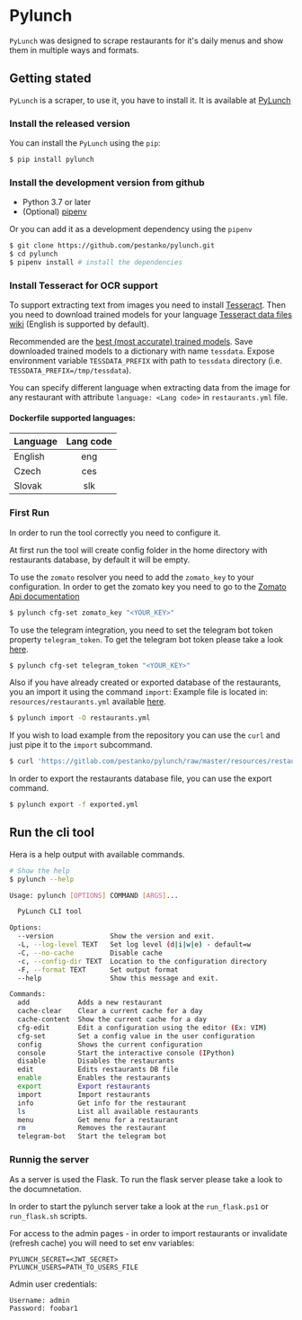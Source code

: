 # Pylunch

``PyLunch`` was designed to scrape restaurants for it's daily menus and show them in multiple ways and formats.

## Getting stated
`PyLunch` is a scraper, to use it, you have to install it. It is available at [PyLunch](https://gitlab.com/pestanko/pylunch)

### Install the released version

You can install the `PyLunch` using the `pip`:
```bash
$ pip install pylunch
```


### Install the development version from github
- Python 3.7 or later
- (Optional) [pipenv](https://github.com/pypa/pipenv)

Or you can add it as a development dependency using the ``pipenv``

```bash
$ git clone https://github.com/pestanko/pylunch.git
$ cd pylunch
$ pipenv install # install the dependencies
```

### Install Tesseract for OCR support
To support extracting text from images you need to install [Tesseract](https://github.com/tesseract-ocr/tesseract/wiki).
Then you need to download trained models for your language [Tesseract data files wiki](https://github.com/tesseract-ocr/tesseract/wiki/Data-Files) 
(English is supported by default).

Recommended are the [best (most accurate) trained models](https://github.com/tesseract-ocr/tessdata_best).
Save downloaded trained models to a dictionary with name `tessdata`. 
Expose environment variable `TESSDATA_PREFIX` with path to `tessdata` directory (i.e. `TESSDATA_PREFIX=/tmp/tessdata`).

You can specify different language when extracting data from the image for any restaurant with attribute `language: <Lang code>` in `restaurants.yml` file. 

#### Dockerfile supported languages:

| Language | Lang code |
| ---------|:---:| 
| English  | eng | 
| Czech    | ces | 
| Slovak   | slk | 


### First Run
In order to run the tool correctly you need to configure it.

At first run the tool will create config folder in the home directory with restaurants database, 
by default it will be empty.

To use the `zomato` resolver you need to add the `zomato_key` to your configuration.
In order to get the zomato key you need to go to the [Zomato Api documentation](https://developers.zomato.com/api)

```bash
$ pylunch cfg-set zomato_key "<YOUR_KEY>"
```

To use the telegram integration, you need to set the telegram bot token property ``telegram_token``.
To get the telegram bot token please take a look [here](https://core.telegram.org/bots).

```bash
$ pylunch cfg-set telegram_token "<YOUR_KEY>"
```

Also if you have already created or exported database of the restaurants, you an import it using the command `import`:
Example file is located in: `resources/restaurants.yml` available [here](https://gitlab.com/pestanko/pylunch/raw/master/resources/restaurants.yml).

```bash
$ pylunch import -O restaurants.yml
```

If you wish to load example from the repository you can use the `curl` and just pipe it to the `import` subcommand.

```bash
$ curl 'https://gitlab.com/pestanko/pylunch/raw/master/resources/restaurants.yml' | pylunch import -O 
```

In order to export the restaurants database file, you can use the export command.
```bash
$ pylunch export -f exported.yml
```

## Run the cli tool

Hera is a help output with available commands.

```bash
# Show the help
$ pylunch --help

Usage: pylunch [OPTIONS] COMMAND [ARGS]...

  PyLunch CLI tool

Options:
  --version              Show the version and exit.
  -L, --log-level TEXT   Set log level (d|i|w|e) - default=w
  -C, --no-cache         Disable cache
  -c, --config-dir TEXT  Location to the configuration directory
  -F, --format TEXT      Set output format
  --help                 Show this message and exit.

Commands:
  add            Adds a new restaurant
  cache-clear    Clear a current cache for a day
  cache-content  Show the current cache for a day
  cfg-edit       Edit a configuration using the editor (Ex: VIM)
  cfg-set        Set a config value in the user configuration
  config         Shows the current configuration
  console        Start the interactive console (IPython)
  disable        Disables the restaurants
  edit           Edits restaurants DB file
  enable         Enables the restaurants
  export         Export restaurants
  import         Import restaurants
  info           Get info for the restaurant
  ls             List all available restaurants
  menu           Get menu for a restaurant
  rm             Removes the restaurant
  telegram-bot   Start the telegram bot
```

### Runnig the server

As a server is used the Flask.
To run the flask server please take a look to the documnetation.

In order to start the pylunch server take a look at the `run_flask.ps1` or `run_flask.sh` scripts.

For access to the admin pages - in order to import restaurants or invalidate (refresh cache) you will need to set env variables:
```
PYLUNCH_SECRET=<JWT_SECRET>
PYLUNCH_USERS=PATH_TO_USERS_FILE
```


Admin user credentials:

```
Username: admin
Password: foobar1
```
